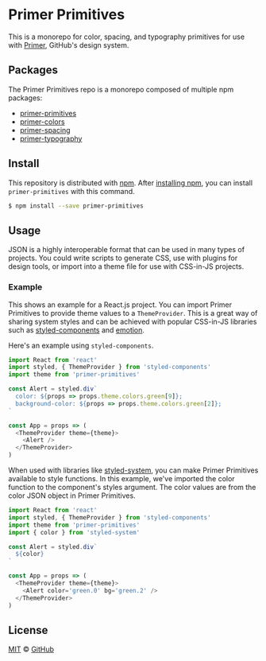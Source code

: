 # Primer Primitives

This is a monorepo for color, spacing, and typography primitives for use with [Primer][primer], GitHub's design system.

## Packages

The Primer Primitives repo is a monorepo composed of multiple npm packages:

- [primer-primitives][primer-primitives]
- [primer-colors][primer-colors]
- [primer-spacing][primer-spacing]
- [primer-typography][primer-typography]

## Install

This repository is distributed with [npm][npm]. After [installing npm][install-npm], you can install `primer-primitives` with this command.

```sh
$ npm install --save primer-primitives
```

## Usage

JSON is a highly interoperable format that can be used in many types of projects. You could write scripts to generate CSS, use with plugins for design tools, or import into a theme file for use with CSS-in-JS projects.

### Example

This shows an example for a React.js project. You can import Primer Primitives to provide theme values to a `ThemeProvider`. This is a great way of sharing system styles and can be achieved with popular CSS-in-JS libraries such as [styled-components](https://www.styled-components.com/) and [emotion](https://emotion.sh/).

Here's an example using `styled-components`.

```js
import React from 'react'
import styled, { ThemeProvider } from 'styled-components'
import theme from 'primer-primitives'

const Alert = styled.div`
  color: ${props => props.theme.colors.green[9]};
  background-color: ${props => props.theme.colors.green[2]};
`

const App = props => (
  <ThemeProvider theme={theme}>
    <Alert />
  </ThemeProvider>
)

```

When used with libraries like [styled-system](https://jxnblk.com/styled-system/), you can make Primer Primitives available to style functions. In this example, we've imported the color function to the component's styles argument. The color values are from the color JSON object in Primer Primitives.

```js
import React from 'react'
import styled, { ThemeProvider } from 'styled-components'
import theme from 'primer-primitives'
import { color } from 'styled-system'

const Alert = styled.div`
  ${color}
`

const App = props => (
  <ThemeProvider theme={theme}>
    <Alert color='green.0' bg='green.2' />
  </ThemeProvider>
)

```

## License

[MIT](./LICENSE) &copy; [GitHub](https://github.com/)

[primer]: https://github.com/primer/primer
[primer-primitives]: https://github.com/primer/primer-primitives/tree/master/modules/primer-primitives
[primer-colors]: https://github.com/primer/primer-primitives/tree/master/modules/primer-colors
[primer-spacing]: https://github.com/primer/primer-primitives/tree/master/modules/primer-spacing
[primer-typography]: https://github.com/primer/primer-primitives/tree/master/modules/primer-typography
[npm]: https://www.npmjs.com/
[install-npm]: https://docs.npmjs.com/getting-started/installing-node
